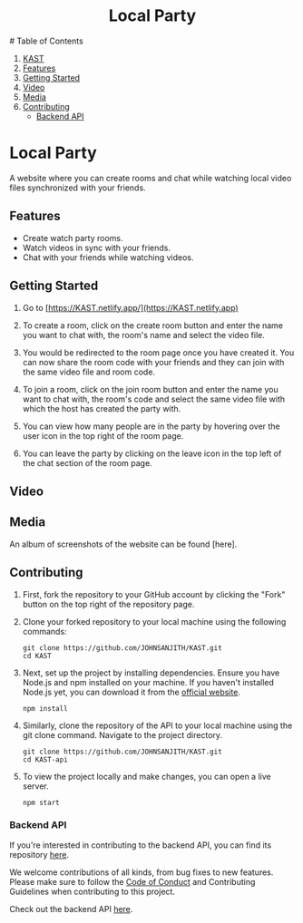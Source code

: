 <a name="readme-top"></a>

<h1 align='center'> Local Party </h1>
# Table of Contents

1. [KAST](#KAST)
2. [Features](#features)
3. [Getting Started](#getting-started)
4. [Video](#video)
5. [Media](#media)
6. [Contributing](#contributing)
   - [Backend API](#backend-api)

# Local Party
A website where you can create rooms and chat while watching local video files synchronized with your friends.



## Features

- Create watch party rooms.
- Watch videos in sync with your friends.
- Chat with your friends while watching videos.


## Getting Started

1) Go to [https://KAST.netlify.app/](https://KAST.netlify.app)

2) To create a room, click on the create room button and enter the name you want to chat with, the room's name and select the video file. 

3) You would be redirected to the room page once you have created it. You can now share the room code with your friends and they can join with the same video file and room code.

4) To join a room, click on the join room button and enter the name you want to chat with, the room's code and select the same video file with which the host has created the party with.

5) You can view how many people are in the party by hovering over the user icon in the top right of the room page.

6) You can leave the party by clicking on the leave icon in the top left of the chat section of the room page.

## Video


## Media
An album of screenshots of the website can be found [here].

## Contributing

1) First, fork the repository to your GitHub account by clicking the "Fork" button on the top right of the repository page.
2) Clone your forked repository to your local machine using the following commands:

    ``` 
    git clone https://github.com/JOHNSANJITH/KAST.git
    cd KAST
    ```
3) Next, set up the project by installing dependencies. Ensure you have Node.js and npm installed on your machine.
If you haven't installed Node.js yet, you can download it from the [official website](https://nodejs.org/en).

    ```
    npm install
    ```
4)  Similarly, clone the repository of the API to your local machine using the git clone command. Navigate to the project directory.
    ```
    git clone https://github.com/JOHNSANJITH/KAST.git
    cd KAST-api
    ```
5) To view the project locally and make changes, you can open a live server.

    ```
    npm start
    ```


### Backend API
If you're interested in contributing to the backend API, you can find its repository [here](https://github.com/JOHNSANJITH/KAST-api).

We welcome contributions of all kinds, from bug fixes to new features. Please make sure to follow the [Code of Conduct](https://docs.github.com/en/site-policy/github-terms/github-community-code-of-conduct) and Contributing Guidelines when contributing to this project.

Check out the backend API [here](https://github.com/JOHNSANJITH/KAST-api).
